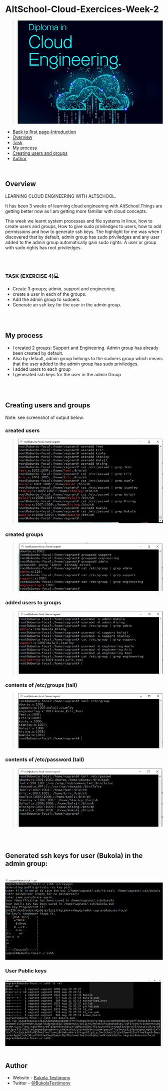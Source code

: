   # AltSchool-Cloud-Exercices-Week-2

> <img src= "https://github.com/Bukola-Testimony/AltSchool-Cloud-Exercices/blob/main/cloud3.JPG" alt="cloud Engineering image"> 

- [Back to first page-Introduction](https://github.com/Bukola-Testimony/AltSchool-Cloud-Exercices)
- [Overview](#overview) 
- [Task](#Task) 
- [My process](#my-process)
- [Creating users and groups](#Creating-users-and-groups)
- [Author](#author)

<br>

## Overview
LEARNING CLOUD ENGINEERING WITH ALTSCHOOL.
<p>
It has been 3 weeks of learning cloud engineering with AltSchool.Things are getting better now as I am getting more familiar with cloud concepts.   
</p>
<p>
This week we learnt system processes and file systems in linux, how to create users and groups, How to give sudo priviledges to users, how to add permissions and how to generate ssh keys. 
The highlight for me was when I discovered that by default, admin group has sudo priviledges and any user added to the admin group automatically gain sudo rights. A user or group with sudo rights has root priviledges. 
</p>

<br>
<br>


### TASK (EXERCISE 4)💻

- Create 3 groups; admin, support and engineering.
- create a user in each of the groups.
- Add the admin group to sudoers.
- Generate an ssh key for the user in the admin group.


<br>
<br>


## My process
- I created 2 groups: Support and Engineering. Admin group has already been created by default.
- Also by default, admin group belongs to the sudoers group which means that the user added to the admin group has sudo priviledges.
- I added users to each group
- I generated ssh keys for the user in the admin Group

<br>
<br>



## Creating users and groups  
Note: see screenshot of output below.
<br/>

### created users
> <img src="./Exercise-4/images/users.JPG" alt="users">



### created groups
> <img src="./Exercise-4/images/Capture.JPG" alt="groups">


### added users to groups
> <img src="./Exercise-4/images/Group-users.JPG" alt="users to groups">


### contents of /etc/groups (tail)
> <img src="./Exercise-4/images/etc-group.JPG" alt="content of etc groups">


### contents of /etc/password (tail)
> <img src="./Exercise-4/images/etc-passwd.JPG" alt="content of etc passwd">

<br>
<br>

## Generated ssh keys for user (Bukola) in the admin group:
<br>
<img src="./Exercise-4/images/user-sshkey.png" alt="create user ssh keys">


### User Public keys

<img src="./Exercise-4/images/User-pubkeys.JPG" alt="user public keys">

<br>
<br>



## Author

- Website - [Bukola Testimony](https://bukola-testimony.github.io/My-Portfolio-website/)
- Twitter - [@BukolaTestimony](https://twitter.com/BukolaTestimony)
